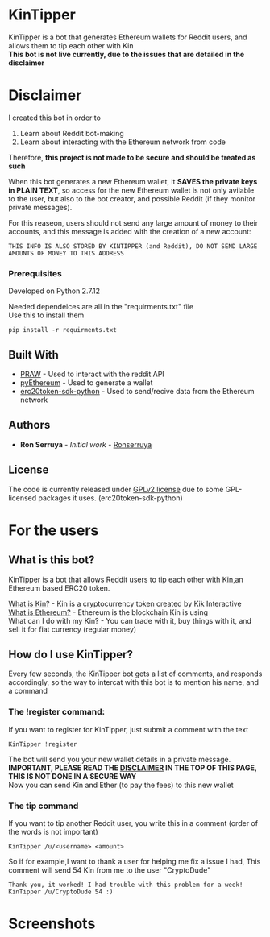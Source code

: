 # KinTipper

KinTipper is a bot that generates Ethereum wallets for Reddit users, and allows them to tip each other with Kin  
**This bot is not live currently, due to the issues that are detailed in the disclaimer**

# Disclaimer
I created this bot in order to  
1. Learn about Reddit bot-making
2. Learn about interacting with the Ethereum network from code

Therefore, **this project is not made to be secure and should be treated as such**

When this bot generates a new Ethereum wallet, it **SAVES the private keys in PLAIN TEXT**, so access for the new Ethereum wallet is not only avilable to the user, but also to the bot creator, and possible Reddit (if they monitor private messages).

For this reaseon, users should not send any large amount of money to their accounts, and this message is added with the creation of a new account:

```
THIS INFO IS ALSO STORED BY KINTIPPER (and Reddit), DO NOT SEND LARGE AMOUNTS OF MONEY TO THIS ADDRESS
```

### Prerequisites

Developed on Python 2.7.12

Needed dependeices are all in the "requirments.txt" file  
Use this to install them
```
pip install -r requirments.txt  
```  


## Built With

* [PRAW](https://github.com/praw-dev/praw) - Used to interact with the reddit API
* [pyEthereum](https://github.com/Ethereum/pyEthereum) - Used to generate a wallet
* [erc20token-sdk-python](https://github.com/kinfoundation/erc20token-sdk-python) - Used to send/recive data from the Ethereum network



## Authors

* **Ron Serruya** - *Initial work* - [Ronserruya](https://github.com/Ronserruya)

## License

The code is currently released under [GPLv2 license](LINK) due to some GPL-licensed packages it uses. (erc20token-sdk-python)


# For the users

## What is this bot?
KinTipper is a bot that allows Reddit users to tip each other with Kin,an Ethereum based ERC20 token.


[What is Kin?](https://www.kinecosystem.org/) - Kin is a cryptocurrency token created by Kik Interactive  
[What is Ethereum?](https://en.wikipedia.org/wiki/Ethereum) - Ethereum is the blockchain Kin is using  
What can I do with my Kin? - You can trade with it, buy things with it, and sell it for fiat currency (regular money)


## How do I use KinTipper?
Every few seconds, the KinTipper bot gets a list of comments, and responds accordingly, so the way to intercat with this bot is to mention his name, and a command

### The !register command:
If you want to register for KinTipper, just submit a comment with the text  
```
KinTipper !register
```
The bot will send you your new wallet details in a private message.  
**IMPORTANT, PLEASE READ THE [DISCLAIMER](#Disclaimer) IN THE TOP OF THIS PAGE, THIS IS NOT DONE IN A SECURE WAY**  
Now you can send Kin and Ether (to pay the fees) to this new wallet

### The tip command  
If you want to tip another Reddit user, you write this in a comment (order of the words is not important)
```
KinTipper /u/<username> <amount>
```
So if for example,I want to thank a user for helping me fix a issue I had, This comment will send 54 Kin from me to the user "CryptoDude"
```
Thank you, it worked! I had trouble with this problem for a week!  
KinTipper /u/CryptoDude 54 :)
```

# Screenshots

